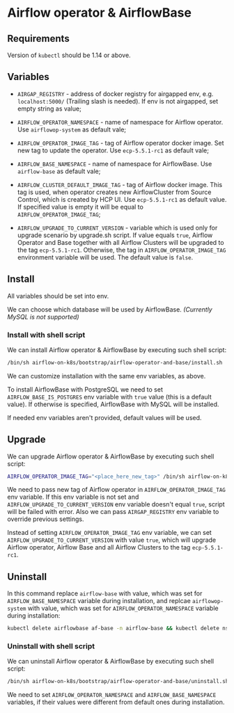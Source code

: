 # Airflow operator & AirflowBase

## Requirements

Version of `kubectl` should be 1.14 or above.

## Variables

* `AIRGAP_REGISTRY` - address of docker registry for airgapped env, e.g. `localhost:5000/` (Trailing slash is needed). If env is not airgapped, set empty string as value;

* `AIRFLOW_OPERATOR_NAMESPACE` - name of namespace for Airflow operator. Use `airflowop-system` as default vale;

* `AIRFLOW_OPERATOR_IMAGE_TAG` - tag of Airflow operator docker image. Set new tag to update the operator. Use `ecp-5.5.1-rc1` as default vale;

* `AIRFLOW_BASE_NAMESPACE` - name of namespace for AirflowBase. Use `airflow-base` as default vale;

* `AIRFLOW_CLUSTER_DEFAULT_IMAGE_TAG` - tag of Airflow docker image. This tag is used, when operator creates new AirflowCluster from Source Control, which is created by HCP UI. Use `ecp-5.5.1-rc1` as default value. If specified value is empty it will be equal to `AIRFLOW_OPERATOR_IMAGE_TAG`;

* `AIRFLOW_UPGRADE_TO_CURRENT_VERSION` - variable which is used only for upgrade scenario by upgrade.sh script. If value equals `true`, Airflow Operator and Base together with all Airflow Clusters will be upgraded to the tag `ecp-5.5.1-rc1`. Otherwise, the tag in `AIRFLOW_OPERATOR_IMAGE_TAG` environment variable will be used. The default value is `false`.

## Install

All variables should be set into env.

We can choose which database will be used by AirflowBase. _(Currently MySQL is not supported)_

### Install with shell script

We can install Airflow operator & AirflowBase by executing such shell script:

```bash
/bin/sh airflow-on-k8s/bootstrap/airflow-operator-and-base/install.sh
```

We can customize installation with the same env variables, as above.

To install AirflowBase with PostgreSQL we need to set `AIRFLOW_BASE_IS_POSTGRES` env variable with `true` value (this is a default value). If otherwise is specified, AirflowBase with MySQL will be installed.

If needed env variables aren't provided, default values will be used. 

## Upgrade

We can upgrade Airflow operator & AirflowBase by executing such shell script:

```bash
AIRFLOW_OPERATOR_IMAGE_TAG="<place_here_new_tag>" /bin/sh airflow-on-k8s/bootstrap/airflow-operator-and-base/upgrade.sh
```

We need to pass new tag of Airflow operator in `AIRFLOW_OPERATOR_IMAGE_TAG` env variable. If this env variable is not set and `AIRFLOW_UPGRADE_TO_CURRENT_VERSION` env variable doesn't equal `true`, script will be failed with error. Also we can pass `AIRGAP_REGISTRY` env variable to override previous settings.

Instead of setting `AIRFLOW_OPERATOR_IMAGE_TAG` env variable, we can set `AIRFLOW_UPGRADE_TO_CURRENT_VERSION` with value `true`, which will upgrade Airflow operator, Airflow Base and all Airflow Clusters to the tag `ecp-5.5.1-rc1`.

## Uninstall

In this command replace `airflow-base` with value, which was set for `AIRFLOW_BASE_NAMESPACE` variable during installation, and replcae `airflowop-system` with value, which was set for `AIRFLOW_OPERATOR_NAMESPACE` variable during installation:

```bash
kubectl delete airflowbase af-base -n airflow-base && kubectl delete ns airflow-base && kubectl delete ns airflowop-system && kubectl delete crd airflowbases.airflow.hpe.com  airflowclusters.airflow.hpe.com applications.app.k8s.io && kubectl delete clusterrolebinding airflowop-manager-rolebinding && kubectl delete clusterrole airflowop-manager-role
```

### Uninstall with shell script

We can uninstall Airflow operator & AirflowBase by executing such shell script:

```bash
/bin/sh airflow-on-k8s/bootstrap/airflow-operator-and-base/uninstall.sh
```

We need to set `AIRFLOW_OPERATOR_NAMESPACE` and `AIRFLOW_BASE_NAMESPACE` variables, if their values were different from default ones during installation.

